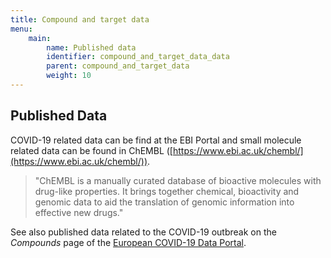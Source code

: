 ```yaml
---
title: Compound and target data
menu:
    main:
        name: Published data
        identifier: compound_and_target_data_data
        parent: compound_and_target_data
        weight: 10
---
```


## Published Data

COVID-19 related data can be find at the EBI Portal and small molecule related data can be found in ChEMBL ([https://www.ebi.ac.uk/chembl/](https://www.ebi.ac.uk/chembl/)).

> "ChEMBL is a manually curated database of bioactive molecules with drug-like properties. It brings together chemical, bioactivity and genomic data to aid the translation of genomic information into effective new drugs."

See also published data related to the COVID-19 outbreak on the _Compounds_ page of the [European COVID-19 Data Portal](https://www.covid19dataportal.org/compounds).
